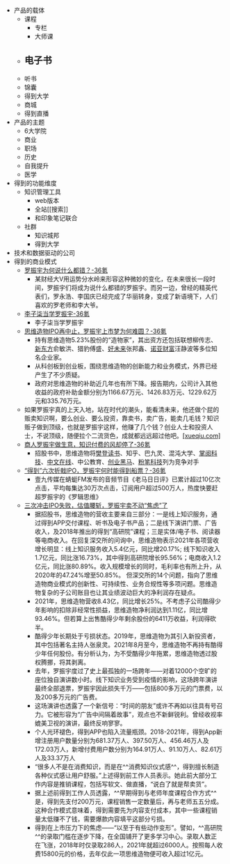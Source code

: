 - 产品的载体
    - 课程
        - 专栏
        - 大师课
    - 电子书
        - 
    - 听书
    - 锦囊
    - 得到大学
    - 商城
    - 得到直播
- 产品的主题
    - 6大学院
    - 商业
    - 职场
    - 历史
    - 自我提升
    - 医学
- 得到的功能维度
    - 知识管理工具
        - web版本
        - 全站[[搜索]]
        - 和印象笔记联合
    - 社群
        - 知识城邦
        - 得到大学
- 技术和数据驱动的公司
- 得到的商业模式
    - [ 罗振宇为何说什么都错？-36氪 ](https://36kr.com/p/1549832879770755)
        - 某财经大V用运势分水岭来形容这种微妙的变化，在未来很长一段时间，罗振宇们将成为说什么都错的罗振宇。而另一边，曾经的精英代表们，罗永浩、李国庆已经完成了华丽转身，变成了新语境下，人们喜欢的罗老师和李大爷。
    - [ 李子柒当学罗振宇-36氪 ](https://36kr.com/p/1416485819286400)
        - 李子柒当学罗振宇
    - [ 思维造物IPO再中止，罗振宇上市梦为何难圆？-36氪 ](https://36kr.com/p/1695831837914121)
        - 持有思维造物5.23%股份的“造物家”，其出资方还包括联想柳传志、[新东方](https://36kr.com/project/1678467818533889)俞敏洪、猎豹傅盛、[好未来](https://36kr.com/project/1678382643426304)张邦鑫、[诺亚财富](https://36kr.com/project/1679752315425539)汪静波等多位知名企业家。
        - 从科创板到创业板，围绕思维造物的创新能力和业务模式，外界已经产生了不少质疑。
        - 政府对思维造物的补助近几年也有所下降。报告期内，公司计入其他收益的政府补助金额分别为1166.67万元、1426.83万元、1229.62万元和335.76万元。
    - 如果罗振宇真的上天入地，站在时代的潮头，能看清未来，他还做个屁的贩卖知识啊，要么创业、要么投资，靠卖书，卖广告，能卖几毛钱？知识贩子做到顶级，也就是罗振宇这样，他赚了几个钱？创业人士和投资人士，不说顶级，随便拉个二流货色，成就都远远超过他吧。[[xueqiu.com]](https://xueqiu.com/4097105650/98756992)
    - [ 商人罗振宇做生意，知识付费的风却停了-36氪 ](https://36kr.com/p/1712249729390080)
        - 招股书中，思维造物将[樊登读书](https://36kr.com/project/1678518080615424)、知乎、巴九灵、混沌大学、[掌阅科技](https://36kr.com/project/1678459993388035)、[中文在线](https://36kr.com/project/1678246889026568)、中公教育、[创业黑马](https://36kr.com/project/1678307631985672)、[粉笔科技](https://36kr.com/project/1679682669482754)列为竞争对手
    - [ “得到”六次折戟IPO，罗振宇何时能得到船票？-36氪 ](https://36kr.com/p/1710737684698887)
        - 壹九传媒在蜻蜓FM发布的音频节目《老马日日评》已累计超过10亿次点击，平均每集达30万次点击，订阅用户超过500万人，热度快要赶超罗振宇的《罗辑思维》
    - [ 三次冲击IPO失败，估值腰斩，罗振宇卖不动“焦虑”了 ](https://mp.weixin.qq.com/s?__biz=Mjc1NjM3MjY2MA==&mid=2691498433&idx=1&sn=acc19660e08530c0d2c1ac7b25aa96e3&chksm=a9ecbe1a9e9b370c14d4669314c8bb20b37372955eea0d3cbcdfcad7ec1b337acb7bf02b31b7&scene=90&subscene=93&sessionid=1651674223&clicktime=1651675544&enterid=1651675544&ascene=56&devicetype=android-31&version=28001557&nettype=WIFI&abtest_cookie=AAACAA%3D%3D&lang=zh_CN&exportkey=AT2zEbRbY4NukQLNdvkSP7g%3D&pass_ticket=VIZeUq9EBhu0U52PuNIqdP8UH%2Fnno2HMH01qTQY7QqBUS9YqSwvSTl6yQ0yZgtXH&wx_header=3)
        -  据招股书，思维造物的营收主要来自三部分：一是线上知识服务，通过得到APP交付课程、听书及电子书产品；二是线下演讲门票、广告收入，及2018年推出的得到“高研院”课程；三是实体/电子书、阅读器等电商收入。在回复深交所的问询中，思维造物表示2021年各项营收增长明显：线上知识服务收入5.4亿元，同比增20.17%; 线下知识收入1.7亿元，同比涨16.73%，其中得到高研院增长95.56%；电商收入1.2亿元，同比涨80.89%。收入规模增长的同时，毛利率也有所上升，从2020年的47.24%增至50.85%。 但深交所的14个问题，指向了思维造物商业模式的创新性、可持续性、业务合规性等多项问题。思维造物复杂的子公司账目也让其业绩波动巨大的净利润存在疑点。
        - 2021年，思维造物营收8.43亿，同比增长25%。不考虑子公司酷得少年影响的扣除非经常性损益，思维造物净利润达到1.11亿，同比增93.46%。但若算上出售酷得少年剩余股份的6411万收益，利润得砍半。
        - 酷得少年长期处于亏损状态。2019年，思维造物为其引入新投资者，其中包括著名主持人张泉灵。2021年8月至今，思维造物不再持有酷得少年任何股份。有分析认为，为不受酷得少年拖累，思维造物透过股权腾挪，将其剥离。
        - 去年，罗振宇度过了史上最孤独的一场跨年——对着12000个空旷的座位独自演讲数小时。线下知识业务受到疫情的影响，这场跨年演讲最终全部退票，罗振宇因此损失千万——包括800多万元的门票费，以及200多万元的广告费。
        - 这场演讲也透露了一个新信号：“时间的朋友”或许不再如以往具有号召力。它被形容为“广告中间隔着故事”，观点也不新鲜锐利。曾经收视率媲美卫视的演讲，最终反响寥寥。
        - 个人光环褪色，得到APP也陷入流量瓶颈。2018-2021年，得到App新增注册用户数量分别为681.37万人、397.50万人、456.46万人及172.03万人，新增付费用户数分别为164.91万人、91.10万人、82.61万人及33.37万人
        - “很多人不是在消费知识，而是在^^消费知识仪式感^^，得到擅长制造各种仪式感让用户舒服。”上述得到前工作人员表示。她此前大部分工作内容是推销课程，包括写软文、做直播，“说白了就是帮卖货”。
        - 据上述前得到工作人员透露，^^早期得到与老师年度课程合作方式^^是，得到先支付200万元，课程销售一定数量后，再与老师五五分成。这种合作模式意味着，得到需要先为内容支付成本，其中一些课程销量太低赚不了钱，需要爆款内容填平这部分亏损。
        - 得到在上市压力下的焦虑——“以至于有些动作变形”。譬如，^^高研院^^的录取门槛在逐步下降，在全国铺开了更多学习中心。录取人数正在飞涨，2018年时仅录取286人，2021年就超过6000人。按照每人收费15800元的价格，去年仅此一项思维造物便可收入超过1亿元。

